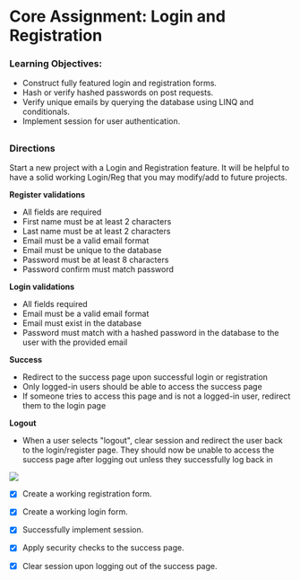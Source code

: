 # Core Assignment: Login and Registration

### Learning Objectives:

- Construct fully featured login and registration forms.
- Hash or verify hashed passwords on post requests.
- Verify unique emails by querying the database using LINQ and conditionals.
- Implement session for user authentication.

##
### Directions

Start a new project with a Login and Registration feature. It will be helpful to have a solid working Login/Reg that you may modify/add to future projects.

**Register validations**

- All fields are required
- First name must be at least 2 characters
- Last name must be at least 2 characters
- Email must be a valid email format
- Email must be unique to the database
- Password must be at least 8 characters
- Password confirm must match password

**Login validations**

- All fields required
- Email must be a valid email format
- Email must exist in the database
- Password must match with a hashed password in the database to the user with the provided email

**Success**

- Redirect to the success page upon successful login or registration
- Only logged-in users should be able to access the success page
- If someone tries to access this page and is not a logged-in user, redirect them to the login page

**Logout**

- When a user selects "logout", clear session and redirect the user back to the login/register page. They should now be unable to access the success page after logging out unless they successfully log back in


![](asset/1663083063__LoginRegister.png)

- [x] Create a working registration form.

- [x] Create a working login form.

- [x] Successfully implement session.

- [x] Apply security checks to the success page.

- [x] Clear session upon logging out of the success page.